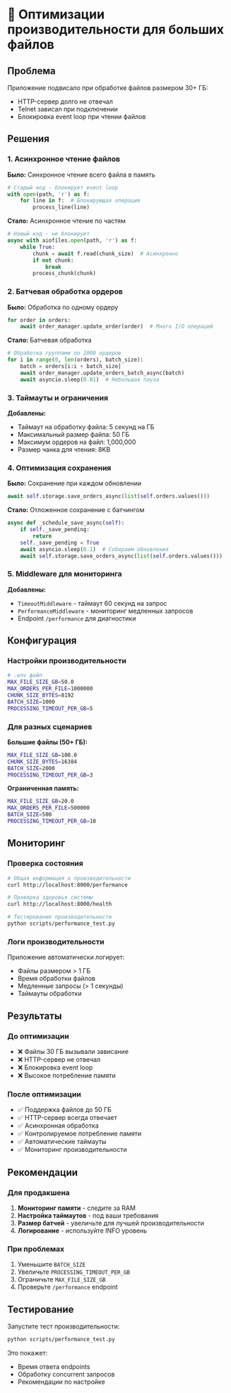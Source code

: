 # 🚀 Оптимизации производительности для больших файлов

## Проблема

Приложение подвисало при обработке файлов размером 30+ ГБ:
- HTTP-сервер долго не отвечал
- Telnet зависал при подключении
- Блокировка event loop при чтении файлов

## Решения

### 1. Асинхронное чтение файлов

**Было:** Синхронное чтение всего файла в память
```python
# Старый код - блокирует event loop
with open(path, 'r') as f:
    for line in f:  # Блокирующая операция
        process_line(line)
```

**Стало:** Асинхронное чтение по частям
```python
# Новый код - не блокирует
async with aiofiles.open(path, 'r') as f:
    while True:
        chunk = await f.read(chunk_size)  # Асинхронно
        if not chunk:
            break
        process_chunk(chunk)
```

### 2. Батчевая обработка ордеров

**Было:** Обработка по одному ордеру
```python
for order in orders:
    await order_manager.update_order(order)  # Много I/O операций
```

**Стало:** Батчевая обработка
```python
# Обработка группами по 1000 ордеров
for i in range(0, len(orders), batch_size):
    batch = orders[i:i + batch_size]
    await order_manager.update_orders_batch_async(batch)
    await asyncio.sleep(0.01)  # Небольшая пауза
```

### 3. Таймауты и ограничения

**Добавлены:**
- Таймаут на обработку файла: 5 секунд на ГБ
- Максимальный размер файла: 50 ГБ
- Максимум ордеров на файл: 1,000,000
- Размер чанка для чтения: 8KB

### 4. Оптимизация сохранения

**Было:** Сохранение при каждом обновлении
```python
await self.storage.save_orders_async(list(self.orders.values()))
```

**Стало:** Отложенное сохранение с батчингом
```python
async def _schedule_save_async(self):
    if self._save_pending:
        return
    self._save_pending = True
    await asyncio.sleep(0.1)  # Собираем обновления
    await self.storage.save_orders_async(list(self.orders.values()))
```

### 5. Middleware для мониторинга

**Добавлены:**
- `TimeoutMiddleware` - таймаут 60 секунд на запрос
- `PerformanceMiddleware` - мониторинг медленных запросов
- Endpoint `/performance` для диагностики

## Конфигурация

### Настройки производительности

```bash
# .env файл
MAX_FILE_SIZE_GB=50.0
MAX_ORDERS_PER_FILE=1000000
CHUNK_SIZE_BYTES=8192
BATCH_SIZE=1000
PROCESSING_TIMEOUT_PER_GB=5
```

### Для разных сценариев

**Большие файлы (50+ ГБ):**
```bash
MAX_FILE_SIZE_GB=100.0
CHUNK_SIZE_BYTES=16384
BATCH_SIZE=2000
PROCESSING_TIMEOUT_PER_GB=3
```

**Ограниченная память:**
```bash
MAX_FILE_SIZE_GB=20.0
MAX_ORDERS_PER_FILE=500000
BATCH_SIZE=500
PROCESSING_TIMEOUT_PER_GB=10
```

## Мониторинг

### Проверка состояния

```bash
# Общая информация о производительности
curl http://localhost:8000/performance

# Проверка здоровья системы
curl http://localhost:8000/health

# Тестирование производительности
python scripts/performance_test.py
```

### Логи производительности

Приложение автоматически логирует:
- Файлы размером > 1 ГБ
- Время обработки файлов
- Медленные запросы (> 1 секунды)
- Таймауты обработки

## Результаты

### До оптимизации
- ❌ Файлы 30 ГБ вызывали зависание
- ❌ HTTP-сервер не отвечал
- ❌ Блокировка event loop
- ❌ Высокое потребление памяти

### После оптимизации
- ✅ Поддержка файлов до 50 ГБ
- ✅ HTTP-сервер всегда отвечает
- ✅ Асинхронная обработка
- ✅ Контролируемое потребление памяти
- ✅ Автоматические таймауты
- ✅ Мониторинг производительности

## Рекомендации

### Для продакшена

1. **Мониторинг памяти** - следите за RAM
2. **Настройка таймаутов** - под ваши требования
3. **Размер батчей** - увеличьте для лучшей производительности
4. **Логирование** - используйте INFO уровень

### При проблемах

1. Уменьшите `BATCH_SIZE`
2. Увеличьте `PROCESSING_TIMEOUT_PER_GB`
3. Ограничьте `MAX_FILE_SIZE_GB`
4. Проверьте `/performance` endpoint

## Тестирование

Запустите тест производительности:
```bash
python scripts/performance_test.py
```

Это покажет:
- Время ответа endpoints
- Обработку concurrent запросов
- Рекомендации по настройке
